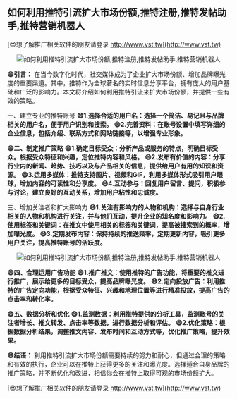 ## **如何利用推特引流扩大市场份额,推特注册,推特发帖助手,推特营销机器人**

[😍想了解推广相关软件的朋友请登录 http://www.vst.tw](http://www.vst.tw)

 <center><img src="https://vst.tw/MP4/tuiguang/png/6.png" alt="如何利用推特引流扩大市场份额,推特注册,推特发帖助手,推特营销机器人"></center>

**😄引言：**
在当今数字化时代，社交媒体成为了企业扩大市场份额、增加品牌曝光度的重要渠道。其中，推特作为全球著名的实时信息分享平台，拥有庞大的用户基础和广泛的影响力。本文将介绍如何利用推特引流来扩大市场份额，并提供一些有效的策略。

一、建立专业的推特账号
**😄1.选择合适的用户名：选择一个简洁、易记且与品牌相关的用户名，便于用户识别和搜索。**
**😄2.完善资料：在账号设置中填写详细的企业信息，包括介绍、联系方式和网站链接等，以增强专业形象。**

**😄二、制定推广策略**
**😄1.确定目标受众：分析产品或服务的特点，明确目标受众。根据受众特征和兴趣，定位推特内容和风格。**
**😄2.发布有价值的内容：分享行业内的新闻、趋势、技巧以及与产品相关的信息，提供给用户有用的知识和资源。**
**😄3.运用多媒体：推特支持图片、视频和GIF，利用多媒体形式吸引用户眼球，增加内容的可读性和分享度。**
**😄4.互动参与：回复用户留言、提问，积极参与讨论，建立良好的互动关系，增加用户粘性和忠诚度。**

三、增加关注者和扩大影响力
**😄1.关注有影响力的人物和机构：选择与自身行业相关的人物和机构进行关注，并与他们互动，提升企业的知名度和影响力。**
**😄2.使用标签和关键词：在推文中使用相关的标签和关键词，提高被搜索到的概率，增加曝光度。**
**😄3.定期发布内容：保持持续的推送频率，定期更新内容，吸引更多用户关注，提高推特账号的活跃度。**

 <center><img src="https://vst.tw/MP4/tuiguang/png/5.png" alt="如何利用推特引流扩大市场份额,推特注册,推特发帖助手,推特营销机器人"></center>

**😄四、合理运用广告功能**
**😄1.推广推文：使用推特的广告功能，将重要的推文进行推广，展示给更多的目标受众，提高品牌曝光度。**
**😄2.定向投放广告：利用推特的广告定向功能，根据受众特征、兴趣和地理位置等进行精准投放，提高广告的点击率和转化率。**

**😄五、数据分析和优化**
**😄1.监测数据：利用推特提供的分析工具，监测账号的关注者增长、推文转发、点击率等数据，进行数据分析和评估。**
**😄2.优化策略：根据数据分析结果，调整推文内容、发布时间和互动方式等，优化推广策略，提升效果。**

**😄结语：**
利用推特引流扩大市场份额需要持续的努力和耐心，但通过合理的策略和有效的执行，企业可以在推特上获得更多的关注和曝光度。选择适合自身品牌的推广策略，并不断优化和改进，相信你会在推特上取得可观的市场份额扩大。

[😍想了解推广相关软件的朋友请登录 http://www.vst.tw](http://www.vst.tw)



